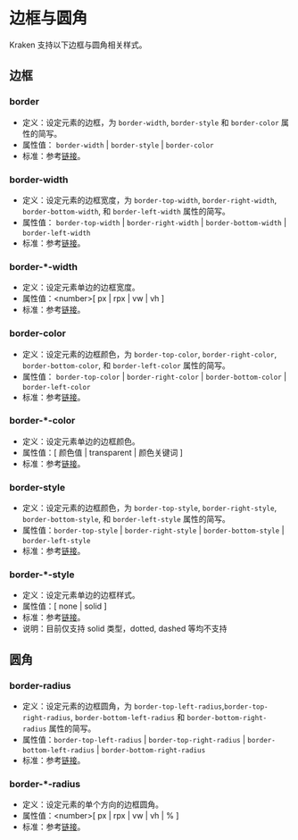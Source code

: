 # 边框与圆角

Kraken 支持以下边框与圆角相关样式。

## 边框

### border
- 定义：设定元素的边框，为 `border-width`, `border-style` 和 `border-color` 属性的简写。
- 属性值： `border-width` | `border-style` | `border-color`
- 标准：参考[链接](https://developer.mozilla.org/zh-CN/docs/Web/CSS/border)。

### border-width
- 定义：设定元素的边框宽度，为 `border-top-width`, `border-right-width`, `border-bottom-width`, 和 `border-left-width` 属性的简写。
- 属性值： `border-top-width` | `border-right-width` | `border-bottom-width` | `border-left-width`
- 标准：参考[链接](https://developer.mozilla.org/zh-CN/docs/Web/CSS/border-width)。

### border-*-width
- 定义：设定元素单边的边框宽度。
- 属性值：\<number>[ px | rpx | vw | vh ]
- 标准：参考[链接](https://developer.mozilla.org/zh-CN/docs/Web/CSS/border-width)。

### border-color
- 定义：设定元素的边框颜色，为 `border-top-color`, `border-right-color`, `border-bottom-color`, 和 `border-left-color` 属性的简写。
- 属性值： `border-top-color` | `border-right-color` | `border-bottom-color` | `border-left-color`
- 标准：参考[链接](https://developer.mozilla.org/zh-CN/docs/Web/CSS/border-color)。

### border-*-color
- 定义：设定元素单边的边框颜色。
- 属性值：[ 颜色值 | transparent | 颜色关键词 ]
- 标准：参考[链接](https://developer.mozilla.org/zh-CN/docs/Web/CSS/border-color)。

### border-style 
- 定义：设定元素的边框颜色，为 `border-top-style`, `border-right-style`, `border-bottom-style`, 和 `border-left-style` 属性的简写。
- 属性值：`border-top-style` | `border-right-style` | `border-bottom-style` | `border-left-style`
- 标准：参考[链接](https://developer.mozilla.org/zh-CN/docs/Web/CSS/border-style)。

### border-*-style
- 定义：设定元素单边的边框样式。
- 属性值：[ none | solid ]
- 标准：参考[链接](https://developer.mozilla.org/zh-CN/docs/Web/CSS/border-style)。
- 说明：目前仅支持 solid 类型，dotted, dashed 等均不支持

## 圆角

### border-radius 
- 定义：设定元素的边框圆角，为 `border-top-left-radius`,`border-top-right-radius`, `border-bottom-left-radius` 和 `border-bottom-right-radius` 属性的简写。
- 属性值：`border-top-left-radius` | `border-top-right-radius` | `border-bottom-left-radius` | `border-bottom-right-radius`
- 标准：参考[链接](https://developer.mozilla.org/zh-CN/docs/Web/CSS/border-radius)。

### border-*-radius
- 定义：设定元素的单个方向的边框圆角。
- 属性值：\<number>[ px | rpx | vw | vh | % ]
- 标准：参考[链接](https://developer.mozilla.org/zh-CN/docs/Web/CSS/border-radius)。
